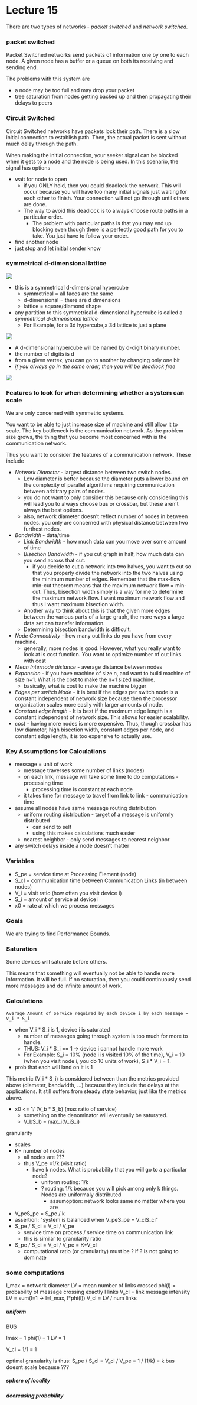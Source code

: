 Lecture 15
===========
There are two types of networks - *packet switched* and *network switched.*

### packet switched
Packet Switched networks send packets of information one by one to each node. A given node has a buffer or a queue on both its receiving and sending end.

The problems with this system are
  * a node may be too full and may drop your packet
  * tree saturation from nodes getting backed up and then propagating their delays to peers

### Circuit Switched
Circuit Switched networks have packets lock their path. There is a slow initial connection to establish path. Then, the actual packet is sent without much delay through the path.

When making the initial connection, your seeker signal can be blocked when it gets to a node and the node is being used. In this scenario, the signal has options
  * wait for node to open
    * if you ONLY hold, then you could deadlock the network. This will occur because you will have too many initial signals just waiting for each other to finish. Your connection will not go through until others are done.
    * The way to avoid this deadlock is to always choose route paths in a particular order.  
      * The problem with particular paths is that you may end up blocking even though there is a perfectly good path for you to take. You just have to follow your order.
  * find another node
  * just stop and let initial sender know

### symmetrical d-dimensional lattice
![](lecture_15-images/18af0dc53652a61a5f3b7b97a613b6ae.png)

  * this is a symmetrical d-dimensional hypercube
    * symmetrical = all faces are the same
    * d-dimensional = there are d dimensions
    * lattice = square/diamond shape
  * any partition to this symmetrical d-dimensional hypercube is called a *symmetrical d-dimensional lattice*
    * For Example, for a 3d hypercube,a 3d lattice is just a plane

![](lecture_15-images/dbbdebee685646fddb447584779a295e.png)
  * A d-dimensional hypercube will be named by d-digit binary number.
  * the number of digits is d
  * from a given vertex, you can go to another by changing only one bit
  * *if you always go in the same order, then you will be deadlock free*

![](lecture_15-images/77cf8002a905198dba6e796d400fb766.png)


### Features to look for when determining whether a system can scale
We are only concerned with symmetric systems.

You want to be able to just increase size of machine and still allow it to scale. The key bottleneck is the communication network. As the problem size grows, the thing that you become most concerned with is the communication network.

Thus you want to consider the features of a communication network. These include
  * *Network Diameter* - largest distance between two switch nodes.
    * Low diameter is better because the diameter puts a lower bound on the complexity of parallel algorithms requiring communication between arbitrary pairs of nodes.
    * you do not want to only consider this because only considering this will lead you to always choose bus or crossbar, but these aren't always the best options.
    * also, network diameter doesn't reflect number of nodes in between nodes. you only are concerned with physical distance between two furthest nodes.
  * *Bandwidth* - data/time
    * *Link Bandwidth* - how much data can you move over some amount of time
    * *Bisection Bandwidth* - if you cut graph in half, how much data can you send across that cut.  
      * if you decide to cut a network into two halves, you want to cut so that you properly divide the network into the two halves using the minimum number of edges. Remember that the max-flow min-cut theorem means that the maximum network flow = min-cut. Thus, bisection width simply is a way for me to determine the maximum network flow. I want maximum network flow and thus I want maximum bisection width.
    * Another way to think about this is that the given more edges between the various parts of a large graph, the more ways a large data set can transfer information.  
    * Determining bisection bandwidth is difficult.
  * *Node Connectivity* - how many out links do you have from every machine.
    * generally, more nodes is good. However, what you really want to look at is cost function. You want to optimize number of out links with cost
  * *Mean Internode distance* - average distance between nodes
  * *Expansion* - if you have machine of size n, and want to build machine of size n+1. What is the cost to make the n+1 sized machine.
    * basically, what is cost to make the machine bigger
  * *Edges per switch Node* - it is best if the edges per switch node is a constant independent of network size because then the processor organization scales more easily with larger amounts of node.
  * *Constant edge length* - It is best if the maximum edge length is a constant independent of network size. This allows for easier scalability.
  * *cost* - having more nodes is more expensive. Thus, though crossbar has low diameter, high bisection width, constant edges per node, and constant edge length, it is too expensive to actually use.


### Key Assumptions for Calculations
* message = unit of work
  * message traverses some number of links (nodes)
  * on each link, message will take some time to do computations - processing time
    * processing time is constant at each node
  * it takes time for message to travel from link to link - communication time
* assume all nodes have same message routing distribution
  * uniform routing distribution - target of a message is uniformly distributed
    * can send to self
    * using this makes calculations much easier
  * nearest neighbor - only send messages to nearest neighbor
* any switch delays inside a node doesn't matter

### Variables
* S_pe = service time at Processing Element (node)
* S_cl = communication time between Communication Links (in between nodes)
* V_i = visit ratio (how often you visit device i)
* S_i = amount of service at device i
* x0 = rate at which we process messages

### Goals
We are trying to find Performance Bounds.

### Saturation  
Some devices will saturate before others.

This means that something will eventually not be able to handle more information. It will be full. If no saturation, then you could continuously send more messages and do infinite amount of work.


### Calculations

    Average Amount of Service required by each device i by each message = V_i * S_i

* when V_i * S_i is 1, device i is saturated
  * number of messages going through system is too much for more to handle.
  * THUS: V_i * S_i == 1 -> device i cannot handle more work  
  * For Example: S_i = 10% (node i is visited 10% of the time), V_i = 10 (when you visit node i, you do 10 units of work), S_i * V_i = 1. 
* prob that each will land on it is 1


This metric (V_i * S_i) is considered between than the metrics provided above (diameter, bandwidth, ...) because they include the delays at the applications. It still suffers from steady state behavior, just like the metrics above.  


  * x0 <= 1/ (V_b * S_b)  (max ratio of service)
    * something on the denominator will eventually be saturated.
    * V_bS_b = max_i(V_iS_i)

granularity
* scales
* K= number of nodes
  * all nodes are ???
  * thus V_pe =1/k (visit ratio)
    * have k nodes. What is probability that you will go to a particular node?
      * uniform routing: 1/k
      * ? routing: 1/k because you will pick among only k things. Nodes are uniformaly distributed
        * assumoption: network looks same no matter where you are
* V_peS_pe = S_pe / k
* assertion: "system is balanced when V_peS_pe = V_clS_cl"
* S_pe / S_cl = V_cl / V_pe
  * service time on process / service time on communication link
  * this is similar to granularity ratio
* S_pe / S_cl = V_cl / V_pe  = K*V_cl
  * computational ratio (or granularity) must be ? if ? is not going to dominate


### some computations
l_max = network diameter
LV = mean number of links crossed
phi(l) = probability of message crossing exactly l links
V_cl = link message intensity
LV = sum(l=1 -> l=l_max, l*phi(l))
V_cl = LV / num links


##### uniform
BUS

lmax = 1
phi(1) = 1
LV = 1

V_cl = 1/1 = 1

optimal granularity is thus: S_pe / S_cl = V_cl / V_pe = 1 / (1/k) = k
bus doesnt scale because ???



##### sphere of locality
##### decreasing probability
